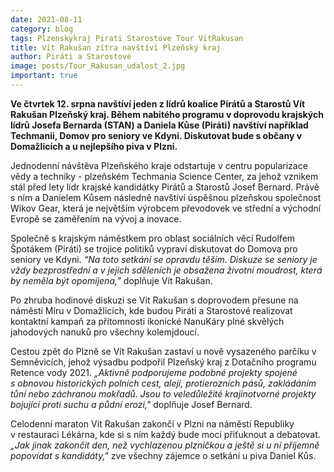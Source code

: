 ```yaml
---
date: 2021-08-11
category: blog
tags: Plzenskykraj Pirati Starostove Tour VitRakusan
title: Vít Rakušan zítra navštíví Plzeňský kraj
author: Piráti a Starostové
image: posts/Tour_Rakusan_udalost_2.jpg
important: true
---
```


**Ve čtvrtek 12. srpna navštíví jeden z lídrů koalice Pirátů a Starostů Vít Rakušan Plzeňský kraj. Během nabitého programu v doprovodu krajských lídrů Josefa Bernarda (STAN) a Daniela Kůse (Piráti) navštíví například Techmanii, Domov pro seniory ve Kdyni. Diskutovat bude s občany v Domažlicích a u nejlepšího piva v Plzni.**

Jednodenní návštěva Plzeňského kraje odstartuje v centru popularizace vědy a techniky - plzeňském Techmania Science Center, za jehož vznikem stál před lety lídr krajské kandidátky Pirátů a Starostů Josef Bernard. Právě s ním a Danielem Kůsem následně navštíví úspěšnou plzeňskou společnost Wikov Gear, která je největším výrobcem převodovek ve střední a východní Evropě se zaměřením na vývoj a inovace.

Společně s krajským náměstkem pro oblast sociálních věcí Rudolfem Špotákem (Piráti) se trojice politiků vypraví diskutovat do Domova pro seniory ve Kdyni. *“Na toto setkání se opravdu těším. Diskuze se seniory je vždy bezprostřední a v jejich sděleních je obsažena životní moudrost, která by neměla být opomíjena,”* doplňuje Vít Rakušan.

Po zhruba hodinové diskuzi se Vít Rakušan s doprovodem přesune na náměstí Míru v Domažlicích, kde budou Piráti a Starostové realizovat kontaktní kampaň za přítomnosti ikonické NanuKáry plné skvělých jahodových nanuků pro všechny kolemjdoucí.

Cestou zpět do Plzně se Vít Rakušan zastaví u nově vysazeného parčíku v Semněvicích, jehož výsadbu podpořil Plzeňský kraj z Dotačního programu Retence vody 2021. *„Aktivně podporujeme podobné projekty spojené s obnovou historických polních cest, alejí, protierozních pásů, zakládáním tůní nebo záchranou mokřadů. Jsou to veledůležité krajinotvorné projekty bojující proti suchu a půdní erozi,"* doplňuje Josef Bernard.

Celodenní maraton Vít Rakušan zakončí v Plzni na náměstí Republiky v restauraci Lékárna, kde si s ním každý bude moci přiťuknout a debatovat. *„Jak jinak zakončit den, než vychlazenou plzničkou a ještě si u ní příjemně popovídat s kandidáty,"* zve všechny zájemce o setkání u piva Daniel Kůs.

